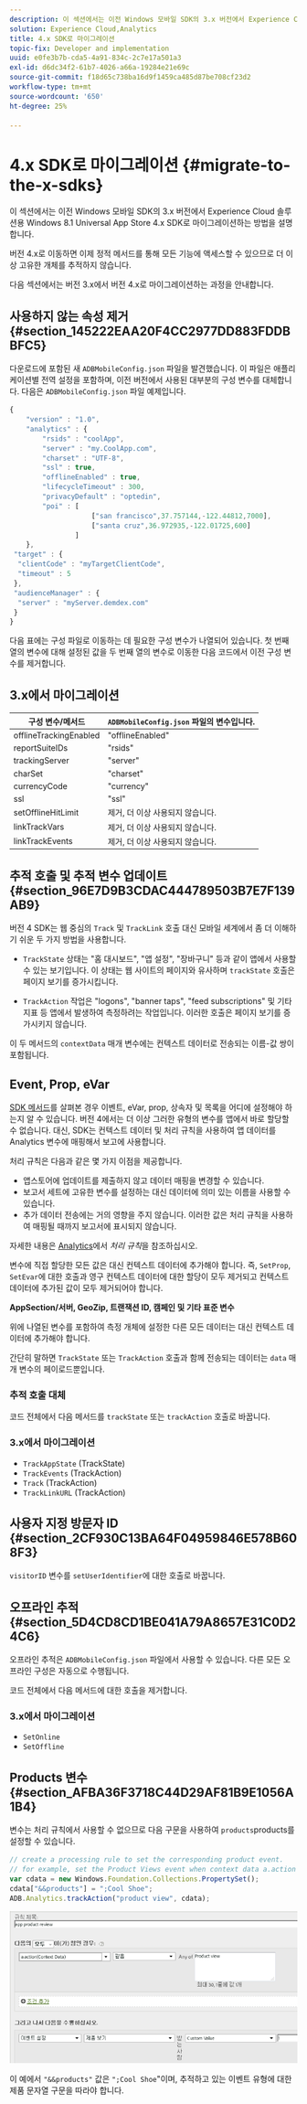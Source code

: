 ```yaml
---
description: 이 섹션에서는 이전 Windows 모바일 SDK의 3.x 버전에서 Experience Cloud 솔루션용 Windows 8.1 Universal App Store 4.x SDK로 마이그레이션하는 방법을 설명합니다.
solution: Experience Cloud,Analytics
title: 4.x SDK로 마이그레이션
topic-fix: Developer and implementation
uuid: e0fe3b7b-cda5-4a91-834c-2c7e17a501a3
exl-id: d6dc34f2-61b7-4026-a66a-19284e21e69c
source-git-commit: f18d65c738ba16d9f1459ca485d87be708cf23d2
workflow-type: tm+mt
source-wordcount: '650'
ht-degree: 25%

---
```


# 4.x SDK로 마이그레이션 {#migrate-to-the-x-sdks}

이 섹션에서는 이전 Windows 모바일 SDK의 3.x 버전에서 Experience Cloud 솔루션용 Windows 8.1 Universal App Store 4.x SDK로 마이그레이션하는 방법을 설명합니다.

버전 4.x로 이동하면 이제 정적 메서드를 통해 모든 기능에 액세스할 수 있으므로 더 이상 고유한 개체를 추적하지 않습니다.

다음 섹션에서는 버전 3.x에서 버전 4.x로 마이그레이션하는 과정을 안내합니다.

## 사용하지 않는 속성 제거 {#section_145222EAA20F4CC2977DD883FDDBBFC5}

다운로드에 포함된 새 `ADBMobileConfig.json` 파일을 발견했습니다. 이 파일은 애플리케이션별 전역 설정을 포함하며, 이전 버전에서 사용된 대부분의 구성 변수를 대체합니다. 다음은 `ADBMobileConfig.json` 파일 예제입니다.

```js
{ 
    "version" : "1.0", 
    "analytics" : { 
        "rsids" : "coolApp", 
        "server" : "my.CoolApp.com", 
        "charset" : "UTF-8", 
        "ssl" : true, 
        "offlineEnabled" : true, 
        "lifecycleTimeout" : 300, 
        "privacyDefault" : "optedin", 
        "poi" : [ 
                    ["san francisco",37.757144,-122.44812,7000], 
                    ["santa cruz",36.972935,-122.01725,600] 
                ] 
    }, 
 "target" : { 
  "clientCode" : "myTargetClientCode", 
  "timeout" : 5 
 }, 
 "audienceManager" : { 
  "server" : "myServer.demdex.com" 
 } 
}
```

다음 표에는 구성 파일로 이동하는 데 필요한 구성 변수가 나열되어 있습니다. 첫 번째 열의 변수에 대해 설정된 값을 두 번째 열의 변수로 이동한 다음 코드에서 이전 구성 변수를 제거합니다.

## 3.x에서 마이그레이션

| 구성 변수/메서드 | `ADBMobileConfig.json` 파일의 변수입니다. |
|--- |--- |
| offlineTrackingEnabled | &quot;offlineEnabled&quot; |
| reportSuiteIDs | &quot;rsids&quot; |
| trackingServer | &quot;server&quot; |
| charSet | &quot;charset&quot; |
| currencyCode | &quot;currency&quot; |
| ssl | &quot;ssl&quot; |
| setOfflineHitLimit | 제거, 더 이상 사용되지 않습니다. |
| linkTrackVars | 제거, 더 이상 사용되지 않습니다. |
| linkTrackEvents | 제거, 더 이상 사용되지 않습니다. |

## 추적 호출 및 추적 변수 업데이트 {#section_96E7D9B3CDAC444789503B7E7F139AB9}

버전 4 SDK는 웹 중심의 `Track` 및 `TrackLink` 호출 대신 모바일 세계에서 좀 더 이해하기 쉬운 두 가지 방법을 사용합니다.

* `TrackState` 상태는 &quot;홈 대시보드&quot;, &quot;앱 설정&quot;, &quot;장바구니&quot; 등과 같이 앱에서 사용할 수 있는 보기입니다. 이 상태는 웹 사이트의 페이지와 유사하며 `trackState` 호출은 페이지 보기를 증가시킵니다.

* `TrackAction` 작업은 &quot;logons&quot;, &quot;banner taps&quot;, &quot;feed subscriptions&quot; 및 기타 지표 등 앱에서 발생하여 측정하려는 작업입니다. 이러한 호출은 페이지 보기를 증가시키지 않습니다.

이 두 메서드의 `contextData` 매개 변수에는 컨텍스트 데이터로 전송되는 이름-값 쌍이 포함됩니다.

## Event, Prop, eVar

[SDK 메서드](/help/windows-appstore/c-configuration/methods.md)를 살펴본 경우 이벤트, eVar, prop, 상속자 및 목록을 어디에 설정해야 하는지 알 수 있습니다. 버전 4에서는 더 이상 그러한 유형의 변수를 앱에서 바로 할당할 수 없습니다. 대신, SDK는 컨텍스트 데이터 및 처리 규칙을 사용하여 앱 데이터를 Analytics 변수에 매핑해서 보고에 사용합니다.

처리 규칙은 다음과 같은 몇 가지 이점을 제공합니다.

* 앱스토어에 업데이트를 제출하지 않고 데이터 매핑을 변경할 수 있습니다.
* 보고서 세트에 고유한 변수를 설정하는 대신 데이터에 의미 있는 이름을 사용할 수 있습니다.
* 추가 데이터 전송에는 거의 영향을 주지 않습니다. 이러한 값은 처리 규칙을 사용하여 매핑될 때까지 보고서에 표시되지 않습니다.

자세한 내용은 [Analytics](/help/windows-appstore/analytics/analytics.md)에서 *처리 규칙*&#x200B;을 참조하십시오.

변수에 직접 할당한 모든 값은 대신 컨텍스트 데이터에 추가해야 합니다. 즉, `SetProp`, `SetEvar`에 대한 호출과 영구 컨텍스트 데이터에 대한 할당이 모두 제거되고 컨텍스트 데이터에 추가된 값이 모두 제거되어야 합니다.

**AppSection/서버, GeoZip, 트랜잭션 ID, 캠페인 및 기타 표준 변수**

위에 나열된 변수를 포함하여 측정 개체에 설정한 다른 모든 데이터는 대신 컨텍스트 데이터에 추가해야 합니다.

간단히 말하면 `TrackState` 또는 `TrackAction` 호출과 함께 전송되는 데이터는 `data` 매개 변수의 페이로드뿐입니다.

### 추적 호출 대체

코드 전체에서 다음 메서드를 `trackState` 또는 `trackAction` 호출로 바꿉니다.

### 3.x에서 마이그레이션

* `TrackAppState` (TrackState)
* `TrackEvents` (TrackAction)
* `Track` (TrackAction)
* `TrackLinkURL` (TrackAction)

## 사용자 지정 방문자 ID {#section_2CF930C13BA64F04959846E578B608F3}

`visitorID` 변수를 `setUserIdentifier`에 대한 호출로 바꿉니다.

## 오프라인 추적 {#section_5D4CD8CD1BE041A79A8657E31C0D24C6}

오프라인 추적은 `ADBMobileConfig.json` 파일에서 사용할 수 있습니다. 다른 모든 오프라인 구성은 자동으로 수행됩니다.

코드 전체에서 다음 메서드에 대한 호출을 제거합니다.

### 3.x에서 마이그레이션

* `SetOnline`
* `SetOffline`

## Products 변수 {#section_AFBA36F3718C44D29AF81B9E1056A1B4}

 변수는 처리 규칙에서 사용할 수 없으므로 다음 구문을 사용하여 `products`products를 설정할 수 있습니다.

```js
// create a processing rule to set the corresponding product event. 
// for example, set the Product Views event when context data a.action = "product view" 
var cdata = new Windows.Foundation.Collections.PropertySet(); 
cdata["&&products"] = ";Cool Shoe"; 
ADB.Analytics.trackAction("product view", cdata);
```

![](assets/prod-view.png)

이 예에서 `"&&products"` 값은 `";Cool Shoe`&quot;이며, 추적하고 있는 이벤트 유형에 대한 제품 문자열 구문을 따라야 합니다.
